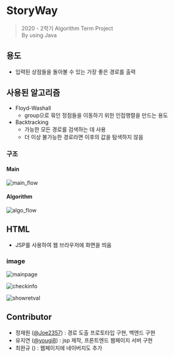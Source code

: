 # StoryWay

> 2020 - 2학기 Algorithm Term Project  
> By using Java

## 용도

- 입력된 상점들을 돌아볼 수 있는 가장 좋은 경로를 출력

## 사용된 알고리즘

- Floyd-Washall
  - group으로 묶인 정점들을 이동하기 위한 인접행렬을 만드는 용도
- Backtracking
  - 가능한 모든 경로를 검색하는 데 사용
  - 더 이상 불가능한 경로라면 이후의 값을 탐색하지 않음

### 구조

#### Main

![main_flow](./img/main_flow.png)

#### Algorithm

![algo_flow](./img/algo_flow.png)

## HTML

- JSP를 사용하여 웹 브라우저에 화면을 띄움

### image

![mainpage](./img/mainpage.png)

![checkinfo](./img/checkinfo.png)

![showretval](./img/showretval.png)

## Contributor

- 정재원 ([@Joe2357](https://github.com/Joe2357)) : 경로 도출 프로토타입 구현, 백엔드 구현
- 유지연 ([@yougi8](https://github.com/yougi8)) : jsp 제작, 프론트엔드 웹페이지 서버 구현
- 최완규 () : 웹페이지에 네이버지도 추가
